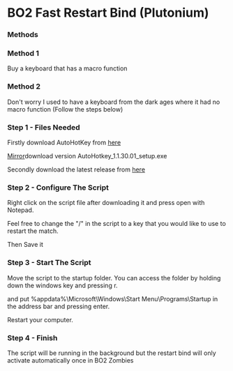 <h1>BO2 Fast Restart Bind (Plutonium)</h1>
<h3>Methods</h3>
<h3>Method 1</h3>
<p>Buy a keyboard that has a macro function</p>
<h3>Method 2</h3>
<p>Don't worry I used to have a keyboard from the dark ages where it had no macro function (Follow the steps below)</p>
<h3>Step 1 - Files Needed</h3>
<p>Firstly download AutoHotKey from <a href="https://www.autohotkey.com/download/1.1/AutoHotkey_1.1.30.01_setup.exe">here</a></P><a href="https://www.autohotkey.com/download/1.1/">Mirror</a>download version AutoHotkey_1.1.30.01_setup.exe</P>
<p>Secondly download the latest release from <a href="https://github.com/yodatron5000/BO2-Fast-Restart-Bind/releases/tag/1.0">here</a></P>
<h3>Step 2 - Configure The Script</h3>
<p>Right click on the script file after downloading it and press open with Notepad.</p>
<!-- <img src="https://drive.google.com/uc?export=view&id=11JztsuoBa8SGkoS11v1wOProd_oV7IYH" alt="1" width="1000" height="500"> -->
<p>Feel free to change the "/" in the script to a key that you would like to use to restart the match.</p>
<p>Then Save it</P>
<!-- <img src="https://drive.google.com/uc?export=view&id=1ckeg1JLTjJvuwAAry0vozzi7jFFUiTdZ" alt="2" width="1000" height="500"> -->
<h3>Step 3 - Start The Script</h3>
<p>Move the script to the startup folder. You can access the folder by holding down the windows key and pressing r.</p>
<p>and put %appdata%\Microsoft\Windows\Start Menu\Programs\Startup in the address bar and pressing enter.</p>
<!-- Script img goes here -->
<p>Restart your computer.</P>
<h3>Step 4 - Finish</h3>
<p>The script will be running in the background but the restart bind will only activate automatically once in BO2 Zombies</p>
